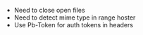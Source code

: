 * Need to close open files
* Need to detect mime type in range hoster
* Use Pb-Token for auth tokens in headers
